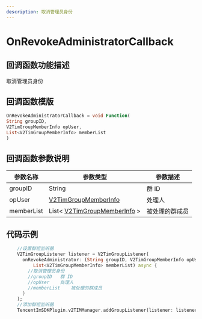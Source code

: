 ```yaml
---
description: 取消管理员身份
---
```


# OnRevokeAdministratorCallback

## 回调函数功能描述

取消管理员身份

## 回调函数模版

```dart
OnRevokeAdministratorCallback = void Function(
String groupID,
V2TimGroupMemberInfo opUser,
List<V2TimGroupMemberInfo> memberList
)
```

## 回调函数参数说明

| 参数名称       | 参数类型                                                                           | 参数描述    |
| ---------- | ------------------------------------------------------------------------------ | ------- |
| groupID    | String                                                                         | 群 ID    |
| opUser     | [V2TimGroupMemberInfo](../guan-jian-lei/group/v2timgroupmemberinfo.md)         | 处理人     |
| memberList | List< [V2TimGroupMemberInfo](../guan-jian-lei/group/v2timgroupmemberinfo.md) > | 被处理的群成员 |

## 代码示例

```dart
    //设置群组监听器
    V2TimGroupListener listener = V2TimGroupListener(
      onRevokeAdministrator: (String groupID, V2TimGroupMemberInfo opUser,
          List<V2TimGroupMemberInfo> memberList) async {
        //取消管理员身份
        //groupID	群 ID
        //opUser	处理人
        //memberList	被处理的群成员
      }
    );
    //添加群组监听器
    TencentImSDKPlugin.v2TIMManager.addGroupListener(listener: listener);
```
